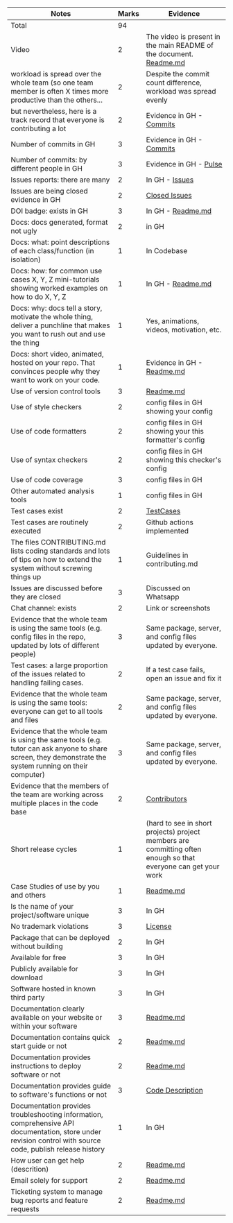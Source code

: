 |Notes|Marks| Evidence|
|-----|---|---------|
|Total|94|
|Video|2|   The video is present in the main README of the document. [Readme.md](https://github.com/Kashika08/ShopSync/blob/main/README.md)|
|workload is spread over the whole team (so one team member is often X times more productive than the others...|2| Despite the commit count difference, workload was spread evenly|
|but nevertheless, here is a track record that everyone is contributing a lot|2| Evidence in GH - [Commits](https://github.com/Kashika08/ShopSync/commits/main)|
|Number of commits	in GH|3| Evidence in GH - [Commits](https://github.com/Kashika08/ShopSync/commits/main)|
|Number of commits: by different people	in GH|3| Evidence in GH - [Pulse](https://github.com/Kashika08/ShopSync/pulse)|
|Issues reports: there are many|2| In GH - [Issues](https://github.com/Kashika08/ShopSync/issues?q=is%3Aopen+is%3Aissue)|
|Issues are being closed	evidence in GH|2| [Closed Issues](https://github.com/Kashika08/ShopSync/issues?q=is%3Aissue+is%3Aclosed)|
|DOI badge: exists	in GH|3| In GH - [Readme.md](https://github.com/Kashika08/ShopSync/blob/main/README.md)|
|Docs: docs generated, format not ugly |2| in GH| 
|Docs: what: point descriptions of each class/function (in isolation)|1| In Codebase |
|Docs: how: for common use cases X, Y, Z mini-tutorials showing worked examples on how to do X, Y, Z|1| In GH - [Readme.md](https://github.com/Kashika08/ShopSync/blob/main/README.md) |
|Docs: why: docs tell a story, motivate the whole thing, deliver a punchline that makes you want to rush out and use the thing |1| Yes, animations, videos, motivation, etc.|
|Docs: short video, animated, hosted on your repo. That convinces people why they want to work on your code.	|1| Evidence in GH - [Readme.md](https://github.com/Kashika08/ShopSync/blob/main/README.md)|
|Use of version control tools	|3| [Readme.md](https://github.com/Kashika08/ShopSync/blob/main/README.md) |
|Use of style checkers|2|	config files in GH showing your config |
|Use of code formatters|2|	config files in GH showing your this formatter's config|
|Use of syntax checkers|2| config files in GH showing this checker's config|
|Use of code coverage|3| 	config files in GH|
|Other automated analysis tools|1| config files in GH|
|Test cases exist|2| [TestCases](https://github.com/Kashika08/ShopSync/tree/main/tests)|
|Test cases are routinely executed|2| Github actions implemented|
|The files CONTRIBUTING.md lists coding standards and lots of tips on how to extend the system without screwing things up  |1|Guidelines in contributing.md |
|Issues are discussed before they are closed |3| Discussed on Whatsapp |
|Chat channel: exists|2|	Link or screenshots |
|Evidence that the whole team is using the same tools (e.g. config files in the repo, updated by lots of different people) |3| Same package, server, and config files updated by everyone. |
|Test cases: a large proportion of the issues related to handling failing cases.|2| If a test case fails, open an issue and fix it|
|Evidence that the whole team is using the same tools: everyone can get to all tools and files|2| Same package, server, and config files updated by everyone. |
|Evidence that the whole team is using the same tools (e.g. tutor can ask anyone to share screen, they demonstrate the system running on their computer)|3| Same package, server, and config files updated by everyone. | 
|Evidence that the members of the team are working across multiple places in the code base	|2| [Contributors](https://github.com/Kashika08/ShopSync/graphs/contributors)
|Short release cycles|1|(hard to see in short projects) project members are committing often enough so that everyone can get your work|
|Case Studies of use by you and others|1|[Readme.md](https://github.com/Kashika08/ShopSync/blob/main/README.md)|
|Is the name of your project/software unique|3| In GH|
|No trademark violations|3|[License](https://github.com/Kashika08/ShopSync/blob/main/LICENSE)|
|Package that can be deployed without building|2|In GH|
|Available for free|3|In GH|
|Publicly available for download|3|In GH|
|Software hosted in known third party|3|In GH|
|Documentation clearly available on your website or within your software|3|[Readme.md](https://github.com/Kashika08/ShopSync/blob/main/README.md)|
|Documentation contains quick start guide or not|2|[Readme.md](https://github.com/Kashika08/ShopSync/blob/main/README.md)|
|Documentation provides instructions to deploy software or not|2|[Readme.md](https://github.com/Kashika08/ShopSync/blob/main/README.md)|
|Documentation provides guide to software's functions or not|3|[Code Description](https://github.com/Kashika08/ShopSync/blob/main/docs/Code%20Description.pdf)|
|Documentation provides troubleshooting information, comprehensive API documentation, store under revision control with source code, publish release history|1|In GH|
|How user can get help (descrition)|2|[Readme.md](https://github.com/Kashika08/ShopSync/blob/main/README.md)|
|Email solely for support|2|[Readme.md](https://github.com/Kashika08/ShopSync/blob/main/README.md)|
|Ticketing system to manage bug reports and feature requests|2|[Readme.md](https://github.com/Kashika08/ShopSync/blob/main/README.md)|

